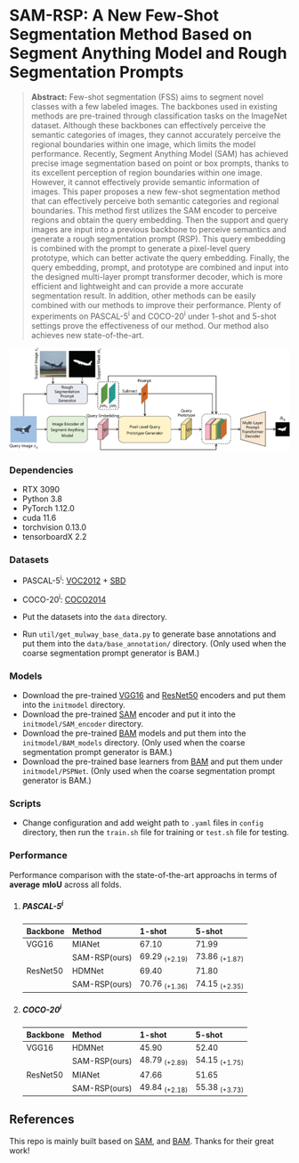 
# SAM-RSP: A New Few-Shot Segmentation Method Based on Segment Anything Model and Rough Segmentation Prompts

> **Abstract:** Few-shot segmentation (FSS) aims to segment novel classes with a few labeled images. The backbones used in existing methods are pre-trained through classification tasks on the ImageNet dataset. Although these backbones can effectively perceive the semantic categories of images, they cannot accurately perceive the regional boundaries within one image, which limits the model performance. Recently, Segment Anything Model (SAM) has achieved precise image segmentation based on point or box prompts, thanks to its excellent perception of region boundaries within one image. However, it cannot effectively provide semantic information of images. This paper proposes a new few-shot segmentation method that can effectively perceive both semantic categories and regional boundaries. This method first utilizes the SAM encoder to perceive regions and obtain the query embedding. Then the support and query images are input into a previous backbone to perceive semantics and generate a rough segmentation prompt (RSP). This query embedding is combined with the prompt to generate a pixel-level query prototype, which can better activate the query embedding. Finally, the query embedding, prompt, and prototype are combined and input into the designed multi-layer prompt transformer decoder, which is more efficient and lightweight and can provide a more accurate segmentation result. In addition, other methods can be easily combined with our methods to improve their performance. Plenty of experiments on PASCAL-5<sup>i</sup> and COCO-20<sup>i</sup> under 1-shot and 5-shot settings prove the effectiveness of our method. Our method also achieves new state-of-the-art.

<p align="middle">
  <img src="figure/main.png">
</p>

### Dependencies

- RTX 3090
- Python 3.8
- PyTorch 1.12.0
- cuda 11.6
- torchvision 0.13.0
- tensorboardX 2.2


### Datasets

- PASCAL-5<sup>i</sup>:  [VOC2012](http://host.robots.ox.ac.uk/pascal/VOC/voc2012/) + [SBD](http://home.bharathh.info/pubs/codes/SBD/download.html)

- COCO-20<sup>i</sup>:  [COCO2014](https://cocodataset.org/#download)
- Put the datasets into the `data` directory.
- Run `util/get_mulway_base_data.py` to generate base annotations and put them into the `data/base_annotation/` directory. (Only used when the coarse segmentation prompt generator is BAM.)

### Models

- Download the pre-trained [VGG16](https://download.pytorch.org/models/vgg16_bn-6c64b313.pth) and [ResNet50](https://download.pytorch.org/models/resnet50-19c8e357.pth) encoders and put them into the `initmodel` directory. 
- Download the pre-trained [SAM](https://dl.fbaipublicfiles.com/segment_anything/sam_vit_l_0b3195.pth) encoder and put it into the `initmodel/SAM_encoder` directory.
- Download the pre-trained [BAM](https://github.com/chunbolang/BAM) models and put them into the `initmodel/BAM_models` directory. (Only used when the coarse segmentation prompt generator is BAM.)
- Download the pre-trained base learners from [BAM](https://github.com/chunbolang/BAM) and put them under `initmodel/PSPNet`. (Only used when the coarse segmentation prompt generator is BAM.)


### Scripts

- Change configuration and add weight path to `.yaml` files in `config` directory, then run the `train.sh` file for training or `test.sh` file for testing.

### Performance

Performance comparison with the state-of-the-art approachs in terms of **average** **mIoU** across all folds. 

1. ##### PASCAL-5<sup>i</sup>

   | Backbone  | Method       | 1-shot                   | 5-shot                   |
   | --------  | ------------ | ------------------------ | ------------------------ |
   | VGG16     | MIANet       | 67.10                    | 71.99                    |
   |           | SAM-RSP(ours)| 69.29 <sub>(+2.19)</sub> | 73.86 <sub>(+1.87)</sub> |
   | ResNet50  | HDMNet       | 69.40                    | 71.80                    |
   |           | SAM-RSP(ours)| 70.76 <sub>(+1.36)</sub> | 74.15 <sub>(+2.35)</sub> |
   

2. ##### COCO-20<sup>i</sup>

   | Backbone  | Method       | 1-shot                   | 5-shot                   |
   | --------  | ------------ | ------------------------ | ------------------------ |
   | VGG16     | HDMNet       | 45.90                    | 52.40                    |
   |           | SAM-RSP(ours)| 48.79 <sub>(+2.89)</sub> | 54.15 <sub>(+1.75)</sub> |
   | ResNet50  | MIANet       | 47.66                    | 51.65                    |
   |           | SAM-RSP(ours)| 49.84 <sub>(+2.18)</sub> | 55.38 <sub>(+3.73)</sub> |
   
   




## References

This repo is mainly built based on [SAM](https://segment-anything.com), and [BAM](https://github.com/chunbolang/BAM). Thanks for their great work!

````
